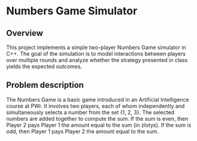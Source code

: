 # Numbers Game Simulator

## Overview
This project implements a simple two-player Numbers Game simulator in C++. The goal of the simulation is to model interactions between players over multiple rounds and analyze whether the strategy presented in class yields the expected outcomes.

## Problem description
The Numbers Game is a basic game introduced in an Artificial Intelligence course at PWr. It involves two players, each of whom independently and simultaneously selects a number from the set {1, 2, 3}. The selected numbers are added together to compute the sum. If the sum is even, then Player 2 pays Player 1 the amount equal to the sum (in zlotys). If the sum is odd, then Player 1 pays Player 2 the amount equal to the sum.

